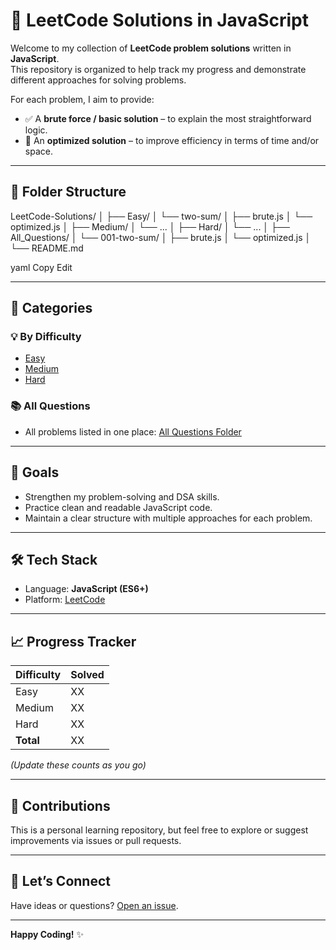 # 🧠 LeetCode Solutions in JavaScript

Welcome to my collection of **LeetCode problem solutions** written in **JavaScript**.  
This repository is organized to help track my progress and demonstrate different approaches for solving problems.

For each problem, I aim to provide:

- ✅ A **brute force / basic solution** – to explain the most straightforward logic.
- 🚀 An **optimized solution** – to improve efficiency in terms of time and/or space.

---

## 📁 Folder Structure

LeetCode-Solutions/
│
├── Easy/
│ └── two-sum/
│ ├── brute.js
│ └── optimized.js
│
├── Medium/
│ └── ...
│
├── Hard/
│ └── ...
│
├── All_Questions/
│ └── 001-two-sum/
│ ├── brute.js
│ └── optimized.js
│
└── README.md

yaml
Copy
Edit

---

## 📌 Categories

### 💡 By Difficulty
- [Easy](./Easy/)
- [Medium](./Medium/)
- [Hard](./Hard/)

### 📚 All Questions
- All problems listed in one place: [All Questions Folder](./All_Questions/)

---

## 🎯 Goals

- Strengthen my problem-solving and DSA skills.
- Practice clean and readable JavaScript code.
- Maintain a clear structure with multiple approaches for each problem.

---

## 🛠️ Tech Stack

- Language: **JavaScript (ES6+)**
- Platform: [LeetCode](https://leetcode.com)

---

## 📈 Progress Tracker

| Difficulty | Solved |
|------------|--------|
| Easy       | XX     |
| Medium     | XX     |
| Hard       | XX     |
| **Total**  | XX     |

*(Update these counts as you go)*

---

## 🤝 Contributions

This is a personal learning repository, but feel free to explore or suggest improvements via issues or pull requests.

---

## 🚀 Let’s Connect

Have ideas or questions? [Open an issue](https://github.com/yourusername/leetcode-solutions-js/issues).

---

**Happy Coding!** ✨